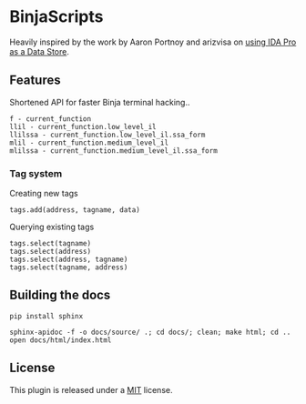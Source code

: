 # BinjaScripts

Heavily inspired by the work by Aaron Portnoy and arizvisa on [using IDA Pro as a Data Store](https://www.youtube.com/watch?v=A4yXdir_59E#).

## Features

Shortened API for faster Binja terminal hacking..

```
f - current_function
llil - current_function.low_level_il
llilssa - current_function.low_level_il.ssa_form
mlil - current_function.medium_level_il
mlilssa - current_function.medium_level_il.ssa_form
```

### Tag system

Creating new tags

```
tags.add(address, tagname, data)
```

Querying existing tags

```
tags.select(tagname)
tags.select(address)
tags.select(address, tagname)
tags.select(tagname, address)
```

## Building the docs

```
pip install sphinx
```

```
sphinx-apidoc -f -o docs/source/ .; cd docs/; clean; make html; cd ..
open docs/html/index.html
```

## License

This plugin is released under a [MIT](LICENSE) license.
